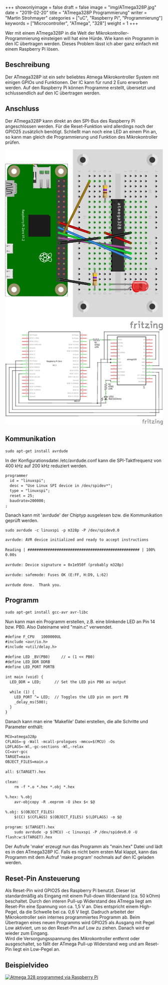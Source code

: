+++
showonlyimage = false
draft = false
image = "img/ATmega328P.jpg"
date = "2019-02-20"
title = "ATmega328P Programmierung"
writer = "Martin Strohmayer"
categories = ["uC", "Raspberry Pi", "Programmierung"]
keywords = ["Microcontroller", "ATmega", "328"]
weight = 1
+++

Wer mit einem ATmega328P in die Welt der Mikrokontroller-Programmierung einsteigen will hat eine Hürde. Wie kann ein Programm in den IC übertragen werden. Dieses Problem lässt ich aber ganz einfach mit einem Raspberry Pi lösen. 
<!--more-->

## Beschreibung ##

Der ATmega328P ist ein sehr beliebtes Atmega Mikrokontroller System mit einigen GPIOs und Funktionen. Der IC kann für rund 2 Euro erworben werden. Auf den Raspberry Pi können Programme erstellt, übersetzt und schlussendlich auf den IC übertragen werden.

## Anschluss ##

Der ATmega328P kann direkt an den SPI-Bus des Raspberry Pi angeschlossen werden. Für die Reset-Funktion wird allerdings noch der GPIO25 zusätzlich benötigt.
Schließt man noch eine LED an einem Pin an, so kann man gleich die Programmierung und Funktion des Mikrokontroller prüfen. 

![ATmega328 Steckplatine](../../img/ATmega328P_Steckplatine.png)
![ATmega328 Schaltplan](../../img/ATmega328P_Schaltplan.png) 


## Kommunikation ##

```
sudo apt-get install avrdude
```

In der Konfigurationsdatei /etc/avrdude.conf kann die SPI-Taktfrequenz von 400 kHz auf 200 kHz reduziert werden.  

```
programmer
  id = "linuxspi";
  desc = "Use Linux SPI device in /dev/spidev*";
  type = "linuxspi";
  reset = 25;
  baudrate=200000;
;
```

Danach kann mit 'avrdude' der Chiptyp ausgelesen bzw. die Kommunikation geprüft werden.  
```
sudo avrdude -c linuxspi -p m328p -P /dev/spidev0.0
```

```
avrdude: AVR device initialized and ready to accept instructions

Reading | ################################################## | 100% 0.00s

avrdude: Device signature = 0x1e950f (probably m328p)

avrdude: safemode: Fuses OK (E:FF, H:D9, L:62)

avrdude done.  Thank you.
```

## Programm ##

```
sudo apt-get install gcc-avr avr-libc 
```

Nun kann man ein Programm erstellen, z.B. eine blinkende LED an Pin 14 bzw. PB0.
Also Dateiname wird "main.c" verwendet.

```
#define F_CPU   1000000UL
#include <avr/io.h>
#include <util/delay.h>

#define LED _BV(PB0)     // = (1 << PB0)
#define LED_DDR DDRB
#define LED_PORT PORTB

int main (void) {
  LED_DDR = LED;      // Set the LED pin PB0 as output

  while (1) {
    LED_PORT ^= LED;  // Toggles the LED pin on port PB
    _delay_ms(500);
  }
}
```


Danach kann man eine 'Makefile' Datei erstellen, die alle Schritte und Parameter enthält:

```
MCU=atmega328p
CFLAGS=-g -Wall -mcall-prologues -mmcu=$(MCU) -Os
LDFLAGS=-Wl,-gc-sections -Wl,-relax
CC=avr-gcc
TARGET=main
OBJECT_FILES=main.o

all: $(TARGET).hex

clean:
	rm -f *.o *.hex *.obj *.hex

%.hex: %.obj
	avr-objcopy -R .eeprom -O ihex $< $@

%.obj: $(OBJECT_FILES)
	$(CC) $(CFLAGS) $(OBJECT_FILES) $(LDFLAGS) -o $@

program: $(TARGET).hex
	sudo avrdude -p $(MCU) -c linuxspi -P /dev/spidev0.0 -U flash:w:$(TARGET).hex
```

Der Aufrufe 'make' erzeugt nun das Programm als "main.hex" Datei und lädt es in den ATmega328P IC.
Falls es nicht beim ersten Mal klappt, kann das Programm mit dem Aufruf 'make program' nochmals auf den IC geladen werden.


## Reset-Pin Ansteuerung ##

Als Reset-Pin wird GPIO25 des Raspberry Pi benutzt. Dieser ist standardmäßig als Eingang mit einem Pull-down Widerstand (ca. 50 kOhm) beschaltet. Durch den interen Pull-up Widerstand des ATmega liegt am Reset-Pin eine Spannung von ca. 1,5 V an. Dies entspricht einem High-Pegel, da die Schwelle bei ca. 0,6 V liegt. Dadruch arbeitet der Mikrokontroller sein internes programmiertes Programm ab. Beim Übertragen eines neuen Programms wird GPIO25 als Ausgang mit Pegel Low aktiviert, um so den Reset-Pin auf Low zu ziehen. Danach wird er wieder zum Eingang.  
Wird die Versorgungsspannung des Mikrokontroller entfernt oder ausgeschaltet, so fällt der ATmega Pull-up Widerstand weg und am Reset-Pin liegt ein Low-Pegel an. 

## Beispielvideo ##

[![Atmega 328 programmed via Raspberry Pi](http://img.youtube.com/vi/WoNUi5WsEQ8/0.jpg)](https://www.youtube.com/watch?v=WoNUi5WsEQ8)
